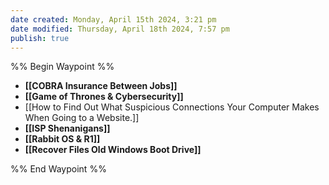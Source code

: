 ```yaml
---
date created: Monday, April 15th 2024, 3:21 pm
date modified: Thursday, April 18th 2024, 7:57 pm
publish: true
---
```


%% Begin Waypoint %%
- **[[COBRA Insurance Between Jobs]]**
- **[[Game of Thrones & Cybersecurity]]**
- [[How to Find Out What Suspicious Connections Your Computer Makes When Going to a Website.]]
- **[[ISP Shenanigans]]**
- **[[Rabbit OS & R1]]**
- **[[Recover Files Old Windows Boot Drive]]**

%% End Waypoint %%